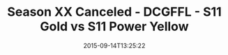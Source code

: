 ---
title: Season XX Canceled - DCGFFL - S11 Gold vs S11 Power Yellow
teams-score:
- team: _teams/s11-gold.md
  score: 40
- team: _teams/s11-power-yellow.md
  score: 13
mvp: O.J. (Gold), Jacob Willis (Power Yellow)
game-ball: ''
season: 11
week: 1
date: '2015-09-14T13:25:22'
pageid: season-11-week-1-937-vs-935
---